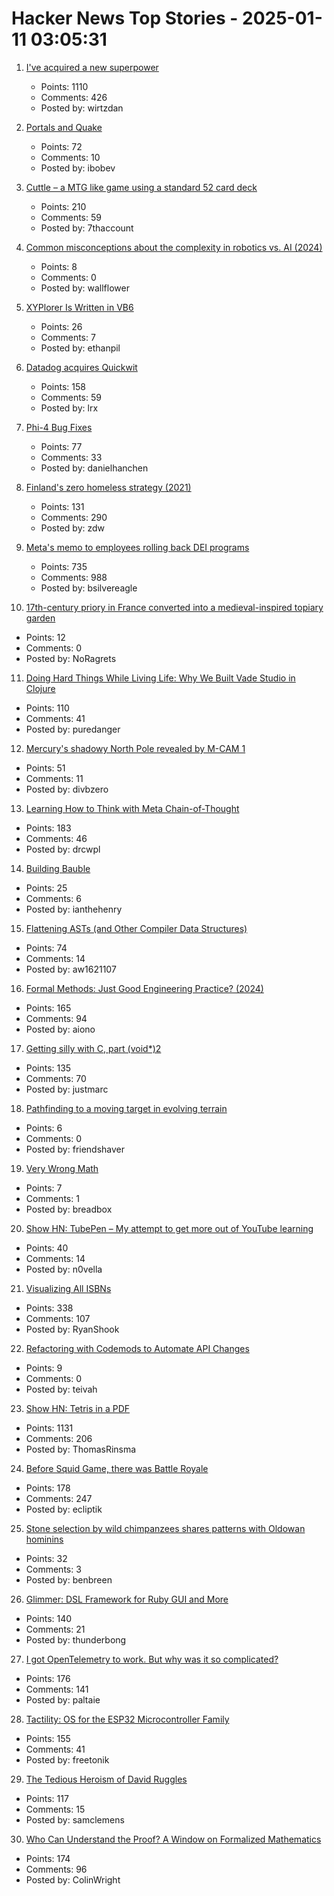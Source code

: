 # Hacker News Top Stories - 2025-01-11 03:05:31

1. [I've acquired a new superpower](https://danielwirtz.com/blog/spot-the-difference-superpower)
   - Points: 1110
   - Comments: 426
   - Posted by: wirtzdan

2. [Portals and Quake](https://30fps.net/pages/pvs-portals-and-quake/)
   - Points: 72
   - Comments: 10
   - Posted by: ibobev

3. [Cuttle – a MTG like game using a standard 52 card deck](https://www.pagat.com/combat/cuttle.html)
   - Points: 210
   - Comments: 59
   - Posted by: 7thaccount

4. [Common misconceptions about the complexity in robotics vs. AI (2024)](https://harimus.github.io//2024/05/31/motortask.html)
   - Points: 8
   - Comments: 0
   - Posted by: wallflower

5. [XYPlorer Is Written in VB6](https://www.xyplorer.com/faq-topic.php?id=VB6)
   - Points: 26
   - Comments: 7
   - Posted by: ethanpil

6. [Datadog acquires Quickwit](https://quickwit.io/blog/quickwit-joins-datadog)
   - Points: 158
   - Comments: 59
   - Posted by: lrx

7. [Phi-4 Bug Fixes](https://unsloth.ai/blog/phi4)
   - Points: 77
   - Comments: 33
   - Posted by: danielhanchen

8. [Finland's zero homeless strategy (2021)](https://oecdecoscope.blog/2021/12/13/finlands-zero-homeless-strategy-lessons-from-a-success-story/)
   - Points: 131
   - Comments: 290
   - Posted by: zdw

9. [Meta's memo to employees rolling back DEI programs](https://www.axios.com/2025/01/10/meta-dei-memo-employees-programs)
   - Points: 735
   - Comments: 988
   - Posted by: bsilvereagle

10. [17th-century priory in France converted into a medieval-inspired topiary garden](https://www.houseandgarden.co.uk/gallery/prieure-de-vauboin-garden)
   - Points: 12
   - Comments: 0
   - Posted by: NoRagrets

11. [Doing Hard Things While Living Life: Why We Built Vade Studio in Clojure](https://bytes.vadelabs.com/doing-hard-things-while-living-life-why-we-built-vade-studio-in-clojure/)
   - Points: 110
   - Comments: 41
   - Posted by: puredanger

12. [Mercury's shadowy North Pole revealed by M-CAM 1](https://www.esa.int/ESA_Multimedia/Images/2025/01/Mercury_s_shadowy_north_pole_revealed_by_M-CAM_1)
   - Points: 51
   - Comments: 11
   - Posted by: divbzero

13. [Learning How to Think with Meta Chain-of-Thought](https://arxiv.org/abs/2501.04682)
   - Points: 183
   - Comments: 46
   - Posted by: drcwpl

14. [Building Bauble](https://ianthehenry.com/posts/bauble/building-bauble/)
   - Points: 25
   - Comments: 6
   - Posted by: ianthehenry

15. [Flattening ASTs (and Other Compiler Data Structures)](https://www.cs.cornell.edu/~asampson/blog/flattening.html)
   - Points: 74
   - Comments: 14
   - Posted by: aw1621107

16. [Formal Methods: Just Good Engineering Practice? (2024)](https://brooker.co.za/blog/2024/04/17/formal)
   - Points: 165
   - Comments: 94
   - Posted by: aiono

17. [Getting silly with C, part (void*)2](https://lcamtuf.substack.com/p/getting-silly-with-c-part-void2)
   - Points: 135
   - Comments: 70
   - Posted by: justmarc

18. [Pathfinding to a moving target in evolving terrain](https://www.holm.dog/2025/01/finding-many-paths-to-moving-target-in.html)
   - Points: 6
   - Comments: 0
   - Posted by: friendshaver

19. [Very Wrong Math](https://www.charlespetzold.com/blog/2025/01/Very-Wrong-Math.html)
   - Points: 7
   - Comments: 1
   - Posted by: breadbox

20. [Show HN: TubePen – My attempt to get more out of YouTube learning](https://www.tubepen.com/)
   - Points: 40
   - Comments: 14
   - Posted by: n0vella

21. [Visualizing All ISBNs](https://annas-archive.org/blog/all-isbns.html)
   - Points: 338
   - Comments: 107
   - Posted by: RyanShook

22. [Refactoring with Codemods to Automate API Changes](https://martinfowler.com/articles/codemods-api-refactoring.html)
   - Points: 9
   - Comments: 0
   - Posted by: teivah

23. [Show HN: Tetris in a PDF](https://th0mas.nl/downloads/pdftris.pdf)
   - Points: 1131
   - Comments: 206
   - Posted by: ThomasRinsma

24. [Before Squid Game, there was Battle Royale](https://www.tokyoweekender.com/entertainment/movies-tv/before-squid-game-there-was-battle-royale/)
   - Points: 178
   - Comments: 247
   - Posted by: ecliptik

25. [Stone selection by wild chimpanzees shares patterns with Oldowan hominins](https://www.sciencedirect.com/science/article/pii/S0047248424001337)
   - Points: 32
   - Comments: 3
   - Posted by: benbreen

26. [Glimmer: DSL Framework for Ruby GUI and More](https://github.com/AndyObtiva/glimmer)
   - Points: 140
   - Comments: 21
   - Posted by: thunderbong

27. [I got OpenTelemetry to work. But why was it so complicated?](https://iconsolutions.com/blog/i-got-opentelemetry-to-work-but-why-was-it-so-complicated/)
   - Points: 176
   - Comments: 141
   - Posted by: paltaie

28. [Tactility: OS for the ESP32 Microcontroller Family](https://tactility.one/#/)
   - Points: 155
   - Comments: 41
   - Posted by: freetonik

29. [The Tedious Heroism of David Ruggles](https://commonplace.online/article/the-tedious-heroism-of-david-ruggles/)
   - Points: 117
   - Comments: 15
   - Posted by: samclemens

30. [Who Can Understand the Proof? A Window on Formalized Mathematics](https://writings.stephenwolfram.com/2025/01/who-can-understand-the-proof-a-window-on-formalized-mathematics/)
   - Points: 174
   - Comments: 96
   - Posted by: ColinWright

